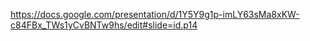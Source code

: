 https://docs.google.com/presentation/d/1Y5Y9g1p-imLY63sMa8xKW-c84FBx_TWs1yCvBNTw9hs/edit#slide=id.p14
